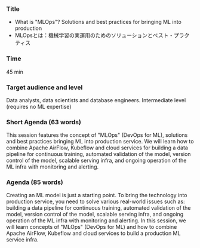 ### Title

- What is "MLOps"? Solutions and best practices for bringing ML into production
- MLOpsとは：機械学習の実運用のためのソリューションとベスト・プラクティス

### Time

45 min

### Target audience and level

Data analysts, data scientists and database engineers. Intermediate level (requires no ML expertise)

### Short Agenda (63 words)
This session features the concept of "MLOps" (DevOps for ML), solutions and best practices bringing ML into production service. We will learn how to combine Apache AirFlow, Kubeflow and cloud services for building a data pipeline for continuous training, automated validation of the model, version control of the model, scalable serving infra, and ongoing operation of the ML infra with monitoring and alerting.

### Agenda (85 words)

Creating an ML model is just a starting point. To bring the technology into production service, you need to solve various real-world issues such as: building a data pipeline for continuous training, automated validation of the model, version control of the model, scalable serving infra, and ongoing operation of the ML infra with monitoring and alerting. In this session, we will learn concepts of "MLOps" (DevOps for ML) and how to combine Apache AirFlow, Kubeflow and cloud services to build a production ML service infra.


